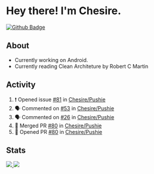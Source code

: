 # Hey there! I'm Chesire.

[![Github Badge](https://img.shields.io/badge/-Github-000?style=flat-square&logo=Github&logoColor=white&link=https://github.com/chesire)](https://github.com/chesire)

## About

<!-- Uses https://github.com/Chesire/natemoo-re -->
* Currently working on Android.
* Currently reading Clean Architeture by Robert C Martin
<!--
* Currently listening to: 
<a href="https://natemoo-re-iirbxe7wf.vercel.app/now-playing?open">
    <img src="https://natemoo-re-iirbxe7wf.vercel.app/now-playing" width="256" height="64" alt="Now Playing">
</a>  
-->

## Activity

<!-- Uses https://github.com/jamesgeorge007/github-activity-readme -->
<!--START_SECTION:activity-->
1. ❗️ Opened issue [#81](https://github.com/Chesire/Pushie/issues/81) in [Chesire/Pushie](https://github.com/Chesire/Pushie)
2. 🗣 Commented on [#53](https://github.com/Chesire/Pushie/issues/53) in [Chesire/Pushie](https://github.com/Chesire/Pushie)
3. 🗣 Commented on [#26](https://github.com/Chesire/Pushie/issues/26) in [Chesire/Pushie](https://github.com/Chesire/Pushie)
4. 🎉 Merged PR [#80](https://github.com/Chesire/Pushie/pull/80) in [Chesire/Pushie](https://github.com/Chesire/Pushie)
5. 💪 Opened PR [#80](https://github.com/Chesire/Pushie/pull/80) in [Chesire/Pushie](https://github.com/Chesire/Pushie)
<!--END_SECTION:activity-->

## Stats

<a href="https://github-readme-stats.vercel.app/api/top-langs/?username=chesire&theme=tokyonight">
    <img src="https://github-readme-stats.vercel.app/api/top-langs/?username=chesire&layout=compact&theme=tokyonight" >
</a>
<a href="https://github-readme-stats.vercel.app/api?username=chesire&show_icons=true&theme=tokyonight">
    <img src="https://github-readme-stats.vercel.app/api?username=chesire&show_icons=true&theme=tokyonight" >
</a>  
